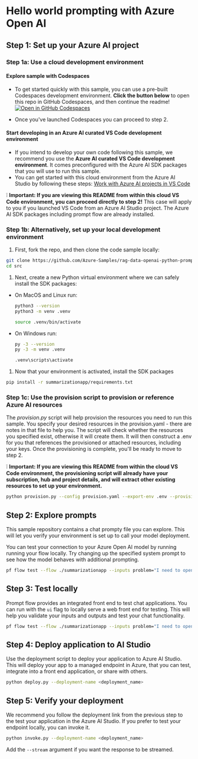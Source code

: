 # Hello world prompting with Azure Open AI

## Step 1: Set up your Azure AI project

### Step 1a: Use a cloud development environment

#### Explore sample with Codespaces

- To get started quickly with this sample, you can use a pre-built Codespaces development environment. **Click the button below** to open this repo in GitHub Codespaces, and then continue the readme!
[![Open in GitHub Codespaces](https://github.com/codespaces/badge.svg)](https://codespaces)

- Once you've launched Codespaces you can proceed to step 2.

#### Start developing in an Azure AI curated VS Code development environment

- If you intend to develop your own code following this sample, we recommend you use the **Azure AI curated VS Code development environment**. It comes preconfigured with the Azure AI SDK packages that you will use to run this sample.
- You can get started with this cloud environment from the Azure AI Studio by following these steps: [Work with Azure AI projects in VS Code](https://learn.microsoft.com/azure/ai-studio/how-to/develop-in-vscode)

:grey_exclamation: **Important: If you are viewing this README from within this cloud VS Code environment, you can proceed directly to step 2!** This case will apply to you if you launched VS Code from an Azure AI Studio project. The Azure AI SDK packages including prompt flow are already installed.

### Step 1b: Alternatively, set up your local development environment

1. First, fork the repo, and then clone the code sample locally:

``` bash
git clone https://github.com/Azure-Samples/rag-data-openai-python-promptflow.git
cd src
```

1. Next, create a new Python virtual environment where we can safely install the SDK packages:

 * On MacOS and Linux run:

   ``` bash
   python3 --version
   python3 -m venv .venv
   ```

   ``` bash
   source .venv/bin/activate
   ```

* On Windows run:

   ``` bash
   py -3 --version
   py -3 -m venv .venv
   ```

   ``` bash
   .venv\scripts\activate
   ```

1. Now that your environment is activated, install the SDK packages

``` bash
pip install -r summarizationapp/requirements.txt
```

### Step 1c: Use the provision script to provision or reference Azure AI resources

The *provision.py* script will help provision the resources you need to run this sample. You specify your desired resources in the provision.yaml - there are notes in that file to help you. The script will check whether the resources you specified exist, otherwise it will create them. It will then construct a .env for you that references the provisioned or attached resources, including your keys. Once the provisioning is complete, you'll be ready to move to step 2.

:grey_exclamation: **Important: If you are viewing this README from within the cloud VS Code environment, the provisioning script will already have your subscription, hub and project details, and will extract other existing resources to set up your environment.**

``` bash
python provision.py --config provision.yaml --export-env .env --provision
```

## Step 2: Explore prompts

This sample repository contains a chat prompty file you can explore. This will let you verify your environment is set up to call your model deployment.

You can test your connection to your Azure Open AI model by running running your flow locally. Try changing up the specified system prompt to see how the model behaves with additional prompting.

``` bash
pf flow test --flow ./summarizationapp --inputs problem="I need to open a problem report for part number ABC123. The brake rotor is overheating causing glazing on the pads. We track temperature above 24 degrees Celsius and we are seeing this after three to four laps during runs when the driver is braking late and aggressively into corners. The issue severity is to be prioritized as a 2. This is impacting the front brake assembly EFG234"
```

## Step 3: Test locally

Prompt flow provides an integrated front end to test chat applications. You can run with the `ui` flag to locally serve a web front end for testing. This will help you validate your inputs and outputs and test your chat functionality.

``` bash
pf flow test --flow ./summarizationapp --inputs problem="I need to open a problem report for part number ABC123. The brake rotor is overheating causing glazing on the pads. We track temperature above 24 degrees Celsius and we are seeing this after three to four laps during runs when the driver is braking late and aggressively into corners. The issue severity is to be prioritized as a 2. This is impacting the front brake assembly EFG234" --ui
```

## Step 4: Deploy application to AI Studio

Use the deployment script to deploy your application to Azure AI Studio. This will deploy your app to a managed endpoint in Azure, that you can test, integrate into a front end application, or share with others.

``` bash
python deploy.py --deployment-name <deployment_name>
```

## Step 5: Verify your deployment

We recommend you follow the deployment link from the previous step to the test your application in the Azure AI Studio. If you prefer to test your endpoint locally, you can invoke it.

``` bash
python invoke.py --deployment-name <deployment_name>
```

Add the `--stream` argument if you want the response to be streamed.
